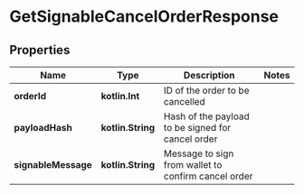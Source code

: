 
# GetSignableCancelOrderResponse

## Properties
Name | Type | Description | Notes
------------ | ------------- | ------------- | -------------
**orderId** | **kotlin.Int** | ID of the order to be cancelled | 
**payloadHash** | **kotlin.String** | Hash of the payload to be signed for cancel order | 
**signableMessage** | **kotlin.String** | Message to sign from wallet to confirm cancel order | 




